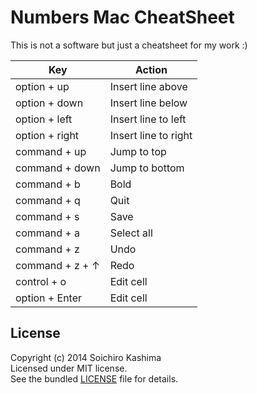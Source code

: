 # Numbers Mac CheatSheet

This is not a software but just a cheatsheet for my work :)

| Key | Action |
| --- | ------ |
| option + up | Insert line above |
| option + down | Insert line below |
| option + left | Insert line to left |
| option + right | Insert line to right |
| command + up | Jump to top |
| command + down | Jump to bottom |
| command + b | Bold |
| command + q | Quit |
| command + s | Save |
| command + a | Select all |
| command + z | Undo |
| command + z + ↑ | Redo |
| control + o | Edit cell |
| option + Enter | Edit cell |

## License

Copyright (c) 2014 Soichiro Kashima  
Licensed under MIT license.  
See the bundled [LICENSE](LICENSE) file for details.
